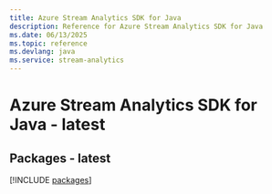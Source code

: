 ```yaml
---
title: Azure Stream Analytics SDK for Java
description: Reference for Azure Stream Analytics SDK for Java
ms.date: 06/13/2025
ms.topic: reference
ms.devlang: java
ms.service: stream-analytics
---
```

# Azure Stream Analytics SDK for Java - latest
## Packages - latest
[!INCLUDE [packages](stream-analytics-index.md)]
